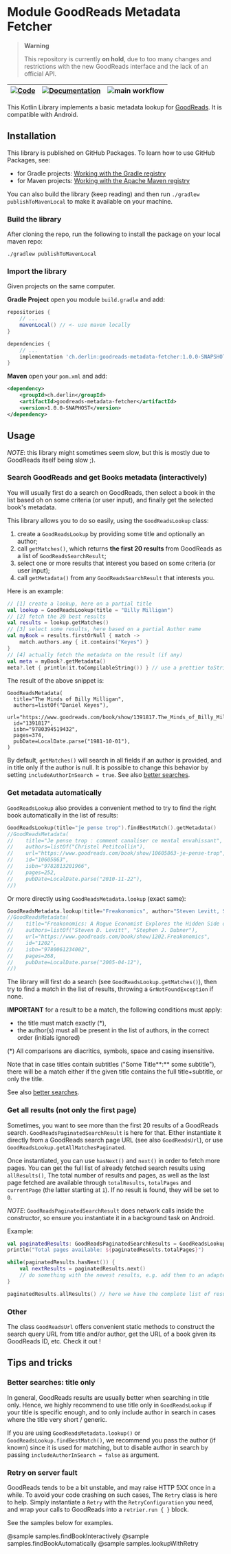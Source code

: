 # Module GoodReads Metadata Fetcher

> **Warning**
>
> This repository is currently **on hold**, due to too many changes and restrictions with the new GoodReads interface and the lack of an official API.

| [![Code](https://img.shields.io/badge/code-github.com-informational.svg)](https://github.com/derlin/goodreads-metadata-fetcher) | [![Documentation](https://img.shields.io/badge/documentation-derlin.io-informational.svg)](https://derlin.github.io/goodreads-metadata-fetcher/) | ![main workflow](https://github.com/derlin/goodreads-metadata-fetcher/actions/workflows/main.yaml/badge.svg) 
| :-----------: | :---------: | :---------:

This Kotlin Library implements a basic metadata lookup for [GoodReads](https://www.goodreads.com/).
It is compatible with Android.

## Installation

This library is published on GitHub Packages. To learn how to use GitHub Packages, see:
* for Gradle projects: [Working with the Gradle registry](
   https://docs.github.com/en/packages/working-with-a-github-packages-registry/working-with-the-gradle-registry)
* for Maven projects: [Working with the Apache Maven registry](
  https://docs.github.com/en/packages/working-with-a-github-packages-registry/working-with-the-apache-maven-registry)

You can also build the library (keep reading) and then run `./gradlew publishToMavenLocal` to make it available on your machine.

### Build the library

After cloning the repo, run the following to install the package on your local maven repo:

```shell
./gradlew publishToMavenLocal
```

### Import the library

Given projects on the same computer.

**Gradle Project** open you module `build.gradle` and add:

```groovy
repositories {
    // ...
    mavenLocal() // <- use maven locally
}

dependencies {
    // ...
    implementation 'ch.derlin:goodreads-metadata-fetcher:1.0.0-SNAPSHOT'
}
```

**Maven** open your `pom.xml` and add:

```xml
<dependency>
    <groupId>ch.derlin</groupId>
    <artifactId>goodreads-metadata-fetcher</artifactId>
    <version>1.0.0-SNAPHOST</version>
</dependency>
```

## Usage

*NOTE*: this library might sometimes seem slow, but this is mostly due to GoodReads itself being slow ;).

### Search GoodReads and get Books metadata (interactively)

You will usually first do a search on GoodReads, then select a book in the list based oh on some criteria (or user input), 
and finally get the selected book's metadata.

This library allows you to do so easily, using the `GoodReadsLookup` class:

1. create a `GoodReadsLookup` by providing some title and optionally an author;
2. call `getMatches()`, which returns **the first 20 results** from GoodReads as a list of `GoodReadsSearchResult`;
3. select one or more results that interest you based on some criteria (or user input);
4. call `getMetadata()` from any `GoodReadsSearchResult` that interests you.

Here is an example:
```kotlin
// [1] create a lookup, here on a partial title
val lookup = GoodReadsLookup(title = "Billy Milligan")
// [2] fetch the 20 best results
val results = lookup.getMatches()
// [3] select some results, here based on a partial Author name
val myBook = results.firstOrNull { match ->
    match.authors.any { it.contains("Keyes") }
}
// [4] actually fetch the metadata on the result (if any)
val meta = myBook?.getMetadata()
meta?.let { println(it.toCompilableString()) } // use a prettier toString for console logging
```

The result of the above snippet is:
```
GoodReadsMetadata(
  title="The Minds of Billy Milligan",
  authors=listOf("Daniel Keyes"),
  url="https://www.goodreads.com/book/show/1391817.The_Minds_of_Billy_Milligan",
  id="1391817",
  isbn="9780394519432",
  pages=374,
  pubDate=LocalDate.parse("1981-10-01"),
)
```

By default, `getMatches()` will search in all fields if an author is provided, and in title only if the author is null. 
It is possible to change this behavior by setting `includeAuthorInSearch = true`.
See also [better searches](#better-searches-title-only).

### Get metadata automatically

`GoodReadsLookup` also provides a convenient method to try to find the right book automatically in the list of results:
```kotlin
GoodReadsLookup(title="je pense trop").findBestMatch().getMetadata()
//GoodReadsMetadata(
//    title="Je pense trop : comment canaliser ce mental envahissant",
//    authors=listOf("Christel Petitcollin"),
//    url="https://www.goodreads.com/book/show/10605863-je-pense-trop",
//    id="10605863",
//    isbn="9782813201966",
//    pages=252,
//    pubDate=LocalDate.parse("2010-11-22"),
//)

```
Or more directly using `GoodReadsMetadata.lookup` (exact same):
```kotlin
GoodReadsMetadata.lookup(title="Freakonomics", author="Steven Levitt, Stephen Dubner")
//GoodReadsMetadata(
//    title="Freakonomics: A Rogue Economist Explores the Hidden Side of Everything",
//    authors=listOf("Steven D. Levitt", "Stephen J. Dubner"),
//    url="https://www.goodreads.com/book/show/1202.Freakonomics",
//    id="1202",
//    isbn="9780061234002",
//    pages=268,
//    pubDate=LocalDate.parse("2005-04-12"),
//)
```

The library will first do a search (see `GoodReadsLookup.getMatches()`), 
then try to find a match in the list of results, throwing a `GrNotFoundException` if none. 

**IMPORTANT** for a result to be a match, the following conditions must apply:

- the title must match exactly (*),
- the author(s) must all be present in the list of authors, in the correct order (initials ignored)

(*) All comparisons are diacritics, symbols, space and casing insensitive.

Note that in case titles contain subtitles ("Some Title**:** some subtitle"), there will be a match either if the given title contains
the full title+subtitle, or only the title.

See also [better searches](#better-searches-title-only).

### Get all results (not only the first page)

Sometimes, you want to see more than the first 20 results of a GoodReads search.
`GoodReadsPaginatedSearchResult` is here for that.
Either instantiate it directly from a GoodReads search page URL (see also `GoodReadsUrl`), or use `GoodReadsLookup.getAllMatchesPaginated`.

Once instantiated, you can use `hasNext()` and `next()` in order to fetch more pages.
You can get the full list of already fetched search results using `allResults()`,
The total number of results and pages, as well as the last page fetched are available through
`totalResults`, `totalPages` and `currentPage` (the latter starting at `1`).
If no result is found, they will be set to `0`.

*NOTE*: `GoodReadsPaginatedSearchResult` does network calls inside the constructor, so ensure you instantiate
it in a background task on Android.

Example:
```kotlin
val paginatedResults: GoodReadsPaginatedSearchResults = GoodReadsLookup("how time war").getMatchesPaginated()
println("Total pages available: ${paginatedResults.totalPages}")

while(paginatedResults.hasNext()) {
    val nextResults = paginatedResults.next()
    // do something with the newest results, e.g. add them to an adapter on Android
}

paginatedResults.allResults() // here we have the complete list of results
```

### Other

The class `GoodReadsUrl` offers convenient static methods to construct the search query URL from title and/or author,
get the URL of a book given its GoodReads ID, etc. Check it out !

## Tips and tricks

### Better searches: title only

In general, GoodReads results are usually better when searching in title only.
Hence, we highly recommend to use title only in `GoodReadsLookup` if your title is specific enough,
and to only include author in search in cases where the title very short / generic.

If you are using `GoodReadsMetadata.lookup()` or `GoodReadsLookup.findBestMatch()`,
we recommend you pass the author (if known) since it is used for matching, but to disable author in search
by passing `includeAuthorInSearch = false` as argument.

### Retry on server fault

GoodReads tends to be a bit unstable, and may raise HTTP 5XX once in a while.
To avoid your code crashing on such cases, The `Retry` class is here to help.
Simply instantiate a `Retry` with the `RetryConfiguration` you need, and wrap
your calls to GoodReads into a `retrier.run { }` block.

See the samples below for examples. 

@sample samples.findBookInteractively
@sample samples.findBookAutomatically
@sample samples.lookupWithRetry
